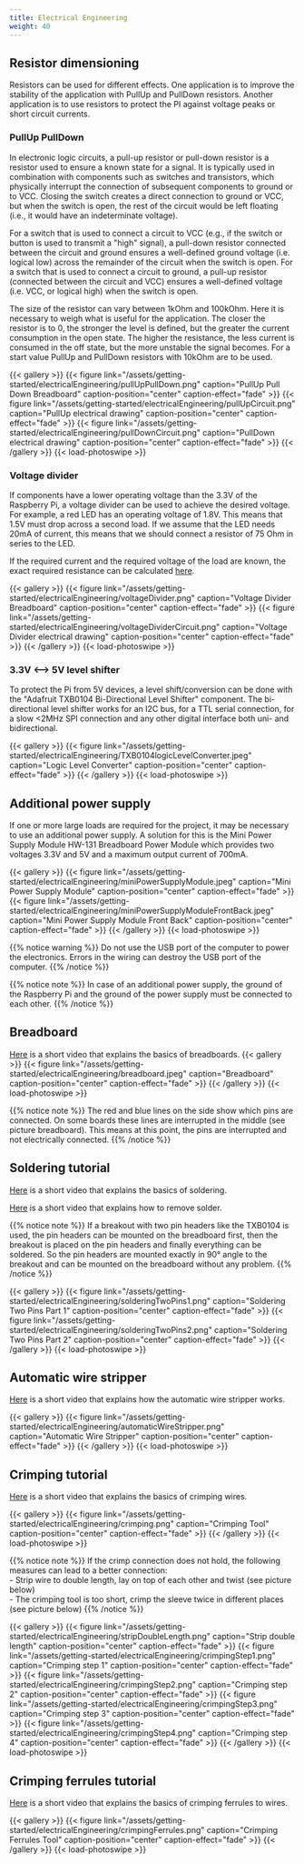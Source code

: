 ```yaml
---
title: Electrical Engineering
weight: 40
---
```


## Resistor dimensioning

Resistors can be used for different effects. One application is to improve the stability of the application with PullUp and PullDown resistors. Another application is to use resistors to protect the PI against voltage peaks or short circuit currents.


### PullUp PullDown
In electronic logic circuits, a pull-up resistor or pull-down resistor is a resistor used to ensure a known state for a signal. It is typically used in combination with components
such as switches and transistors, which physically interrupt the connection of subsequent components to ground or to VCC. Closing the switch creates a direct connection to ground or VCC,
but when the switch is open, the rest of the circuit would be left floating (i.e., it would have an indeterminate voltage).

For a switch that is used to connect a circuit to VCC (e.g., if the switch or button is used to transmit a "high" signal), a pull-down resistor connected between the circuit and ground 
ensures a well-defined ground voltage (i.e. logical low) across the remainder of the circuit when the switch is open. For a switch that is used to connect a circuit to ground, a pull-up 
resistor (connected between the circuit and VCC) ensures a well-defined voltage (i.e. VCC, or logical high) when the switch is open. 

The size of the resistor can vary between 1kOhm and 100kOhm. Here it is necessary to weigh what is useful for the application. The closer the resistor is to 0, the stronger the level is defined, but the greater the current 
consumption in the open state. The higher the resistance, the less current is consumed in the off state, but the more unstable the signal becomes. For a start value PullUp and PullDown resistors with 10kOhm are to be used.

{{< gallery >}}
{{< figure link="/assets/getting-started/electricalEngineering/pullUpPullDown.png" caption="PullUp Pull Down Breadboard" caption-position="center" caption-effect="fade" >}}
{{< figure link="/assets/getting-started/electricalEngineering/pullUpCircuit.png" caption="PullUp electrical drawing" caption-position="center" caption-effect="fade" >}}
{{< figure link="/assets/getting-started/electricalEngineering/pullDownCircuit.png" caption="PullDown electrical drawing" caption-position="center" caption-effect="fade" >}}
{{< /gallery >}}
{{< load-photoswipe >}}


### Voltage divider
If components have a lower operating voltage than the 3.3V of the Raspberry Pi, a voltage divider can be used to achieve the desired voltage.
For example, a red LED has an operating voltage of 1.8V. This means that 1.5V must drop across a second load. If we assume that the LED needs 20mA of current, this means that we should connect a resistor of 75 Ohm in series to the LED.

If the required current and the required voltage of the load are known, the exact required resistance can be calculated [here](https://ledcalculator.net/). 

{{< gallery >}}
{{< figure link="/assets/getting-started/electricalEngineering/voltageDivider.png" caption="Voltage Divider Breadboard" caption-position="center" caption-effect="fade" >}}
{{< figure link="/assets/getting-started/electricalEngineering/voltageDividerCircuit.png" caption="Voltage Divider electrical drawing" caption-position="center" caption-effect="fade" >}}
{{< /gallery >}}
{{< load-photoswipe >}}

### 3.3V <--> 5V level shifter
To protect the Pi from 5V devices, a level shift/conversion can be done with the "Adafruit TXB0104 Bi-Directional Level Shifter" component. The bi-directional level shifter works for an I2C bus, 
for a TTL serial connection, for a slow <2MHz SPI connection and any other digital interface both uni- and bidirectional. 

{{< gallery >}}
{{< figure link="/assets/getting-started/electricalEngineering/TXB0104logicLevelConverter.jpeg" caption="Logic Level Converter" caption-position="center" caption-effect="fade" >}}
{{< /gallery >}}
{{< load-photoswipe >}}


## Additional power supply
If one or more large loads are required for the project, it may be necessary to use an additional power supply. A solution for this is the Mini Power Supply Module 
HW-131 Breadboard Power Module which provides two voltages 3.3V and 5V and a maximum output current of 700mA.

{{< gallery >}}
{{< figure link="/assets/getting-started/electricalEngineering/miniPowerSupplyModule.jpeg" caption="Mini Power Supply Module" caption-position="center" caption-effect="fade" >}}
{{< figure link="/assets/getting-started/electricalEngineering/miniPowerSupplyModuleFrontBack.jpeg" caption="Mini Power Supply Module Front Back" caption-position="center" caption-effect="fade" >}}
{{< /gallery >}}
{{< load-photoswipe >}}

{{% notice warning %}}
Do not use the USB port of the computer to power the electronics. Errors in the wiring can destroy the USB port of the computer.
{{% /notice %}}

{{% notice note %}}
In case of an additional power supply, the ground of the Raspberry Pi and the ground of the power supply must be connected to each other.
{{% /notice %}}

## Breadboard
[Here](https://www.youtube.com/watch?v=6WReFkfrUIk) is a short video that explains the basics of breadboards. 
{{< gallery >}}
{{< figure link="/assets/getting-started/electricalEngineering/breadboard.jpeg" caption="Breadboard" caption-position="center" caption-effect="fade" >}}
{{< /gallery >}}
{{< load-photoswipe >}}

{{% notice note %}}
The red and blue lines on the side show which pins are connected. On some boards these lines are interrupted in the middle (see picture breadboard). 
This means at this point, the pins are interrupted and not electrically connected.
{{% /notice %}}

## Soldering tutorial
[Here](https://www.youtube.com/watch?v=Qps9woUGkvI) is a short video that explains the basics of soldering. 

[Here](https://www.youtube.com/watch?v=bG7yW9FigJA) is a short video that explains how to remove solder. 

{{% notice note %}}
If a breakout with two pin headers like the TXB0104 is used, the pin headers can be mounted on the breadboard first, then the breakout is placed on the pin headers and finally 
everything can be soldered. So the pin headers are mounted exactly in 90° angle to the breakout and can be mounted on the breadboard without any problem.
{{% /notice %}}

{{< gallery >}}
{{< figure link="/assets/getting-started/electricalEngineering/solderingTwoPins1.png" caption="Soldering Two Pins Part 1" caption-position="center" caption-effect="fade" >}}
{{< figure link="/assets/getting-started/electricalEngineering/solderingTwoPins2.png" caption="Soldering Two Pins Part 2" caption-position="center" caption-effect="fade" >}}
{{< /gallery >}}
{{< load-photoswipe >}}

## Automatic wire stripper
[Here](https://www.youtube.com/watch?v=dvFS_ZEzwKg) is a short video that explains how the automatic wire stripper works.

{{< gallery >}}
{{< figure link="/assets/getting-started/electricalEngineering/automaticWireStripper.png" caption="Automatic Wire Stripper" caption-position="center" caption-effect="fade" >}}
{{< /gallery >}}
{{< load-photoswipe >}}

## Crimping tutorial
[Here](https://www.youtube.com/watch?v=WFvEeWHDt1E) is a short video that explains the basics of crimping wires. 

{{< gallery >}}
{{< figure link="/assets/getting-started/electricalEngineering/crimping.png" caption="Crimping Tool" caption-position="center" caption-effect="fade" >}}
{{< /gallery >}}
{{< load-photoswipe >}}

{{% notice note %}}
If the crimp connection does not hold, the following measures can lead to a better connection:
<br> - Strip wire to double length, lay on top of each other and twist (see picture below)
<br> - The crimping tool is too short, crimp the sleeve twice in different places (see picture below)
{{% /notice %}}

{{< gallery >}}
{{< figure link="/assets/getting-started/electricalEngineering/stripDoubleLength.png" caption="Strip double length" caption-position="center" caption-effect="fade" >}}
{{< figure link="/assets/getting-started/electricalEngineering/crimpingStep1.png" caption="Crimping step 1" caption-position="center" caption-effect="fade" >}}
{{< figure link="/assets/getting-started/electricalEngineering/crimpingStep2.png" caption="Crimping step 2" caption-position="center" caption-effect="fade" >}}
{{< figure link="/assets/getting-started/electricalEngineering/crimpingStep3.png" caption="Crimping step 3" caption-position="center" caption-effect="fade" >}}
{{< figure link="/assets/getting-started/electricalEngineering/crimpingStep4.png" caption="Crimping step 4" caption-position="center" caption-effect="fade" >}}
{{< /gallery >}}
{{< load-photoswipe >}}

## Crimping ferrules tutorial
[Here](https://www.youtube.com/watch?v=bJk0mzaATI4) is a short video that explains the basics of crimping ferrules to wires. 

{{< gallery >}}
{{< figure link="/assets/getting-started/electricalEngineering/crimpingFerrules.png" caption="Crimping Ferrules Tool" caption-position="center" caption-effect="fade" >}}
{{< /gallery >}}
{{< load-photoswipe >}}


